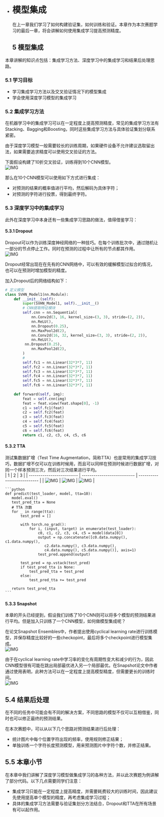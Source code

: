  - # 模型集成      

   在上一章我们学习了如何构建验证集，如何训练和验证。本章作为本次赛题学习的最后一章，将会讲解如何使用集成学习提高预测精度。       
          
   ## 5 模型集成              
本章讲解的知识点包括：集成学习方法、深度学习中的集成学习和结果后处理思路。                
                     
   ### 5.1 学习目标                                      
   - 学习集成学习方法以及交叉验证情况下的模型集成       
   - 学会使用深度学习模型的集成学习         
                
   ### 5.2 集成学习方法           
   
   在机器学习中的集成学习可以在一定程度上提高预测精度，常见的集成学习方法有Stacking、Bagging和Boosting，同时这些集成学习方法与具体验证集划分联系紧密。         
                    
   由于深度学习模型一般需要较长的训练周期，如果硬件设备不允许建议选取留出法，如果需要追求精度可以使用交叉验证的方法。             
                 
   下面假设构建了10折交叉验证，训练得到10个CNN模型。           
   ![IMG](IMG/Task05/交叉验证.png)      
          
那么在10个CNN模型可以使用如下方式进行集成：
         
   - 对预测的结果的概率值进行平均，然后解码为具体字符；     
   - 对预测的字符进行投票，得到最终字符。     
     
   ### 5.3 深度学习中的集成学习          
   
   此外在深度学习中本身还有一些集成学习思路的做法，值得借鉴学习：          
                 
   #### 5.3.1 Dropout                
   Dropout可以作为训练深度神经网络的一种技巧。在每个训练批次中，通过随机让一部分的节点停止工作。同时在预测的过程中让所有的节点都其作用。       
   ![IMG](IMG/Task05/Droopout.png)      
                
   Dropout经常出现在在先有的CNN网络中，可以有效的缓解模型过拟合的情况，也可以在预测时增加模型的精度。        
                     
加入Dropout后的网络结构如下：    
   ```python   
   # 定义模型
   class SVHN_Model1(nn.Module):
       def __init__(self):
           super(SVHN_Model1, self).__init__()
           # CNN提取特征模块
           self.cnn = nn.Sequential(
               nn.Conv2d(3, 16, kernel_size=(3, 3), stride=(2, 2)),
               nn.ReLU(),
               nn.Dropout(0.25),
               nn.MaxPool2d(2),
               nn.Conv2d(16, 32, kernel_size=(3, 3), stride=(2, 2)),
               nn.ReLU(), 
            nn.Dropout(0.25),
               nn.MaxPool2d(2),
           )
           # 
           self.fc1 = nn.Linear(32*3*7, 11)
           self.fc2 = nn.Linear(32*3*7, 11)
           self.fc3 = nn.Linear(32*3*7, 11)
           self.fc4 = nn.Linear(32*3*7, 11)
           self.fc5 = nn.Linear(32*3*7, 11)
           self.fc6 = nn.Linear(32*3*7, 11)
       
       def forward(self, img):        
           feat = self.cnn(img)
           feat = feat.view(feat.shape[0], -1)
           c1 = self.fc1(feat)
           c2 = self.fc2(feat)
           c3 = self.fc3(feat)
           c4 = self.fc4(feat)
           c5 = self.fc5(feat)
           c6 = self.fc6(feat)
           return c1, c2, c3, c4, c5, c6
   ```
   #### 5.3.2 TTA        
   测试集数据扩增（Test Time Augmentation，简称TTA）也是常用的集成学习技巧，数据扩增不仅可以在训练时候用，而且可以同样在预测时候进行数据扩增，对同一个样本预测三次，然后对三次结果进行平均。      
   | 1                         | 2                           | 3                           |
   | ------------------------- | --------------------------- | --------------------------- |
   | ![IMG](IMG/Task02/23.png) | ![IMG](IMG/Task02/23_1.png) | ![IMG](IMG/Task02/23_2.png) |
   
    ```python
    def predict(test_loader, model, tta=10):
       model.eval()
       test_pred_tta = None
       # TTA 次数
       for _ in range(tta):
           test_pred = []
       
           with torch.no_grad():
               for i, (input, target) in enumerate(test_loader):
                   c0, c1, c2, c3, c4, c5 = model(data[0])
                   output = np.concatenate([c0.data.numpy(), c1.data.numpy(),
                      c2.data.numpy(), c3.data.numpy(),
                      c4.data.numpy(), c5.data.numpy()], axis=1)
                   test_pred.append(output)
           
           test_pred = np.vstack(test_pred)
           if test_pred_tta is None:
               test_pred_tta = test_pred
           else:
               test_pred_tta += test_pred
       
       return test_pred_tta
    ```
   #### 5.3.3 Snapshot               
   
本章的开头已经提到，假设我们训练了10个CNN则可以将多个模型的预测结果进行平均。但是加入只训练了一个CNN模型，如何做模型集成呢？          
                      
   在论文Snapshot Ensembles中，作者提出使用cyclical learning rate进行训练模型，并保存精度比较好的一些checkopint，最后将多个checkpoint进行模型集成。       
   ![IMG](IMG/Task05/Snapshot.png)     
             
   由于在cyclical learning rate中学习率的变化有周期性变大和减少的行为，因此CNN模型很有可能在跳出局部最优进入另一个局部最优。在Snapshot论文中作者通过使用表明，此种方法可以在一定程度上提高模型精度，但需要更长的训练时间。    
    ![IMG](IMG/Task05/对比.png)     
               
   ## 5.4 结果后处理      
   在不同的任务中可能会有不同的解决方案，不同思路的模型不仅可以互相借鉴，同时也可以修正最终的预测结果。   
           
   在本次赛题中，可以从以下几个思路对预测结果进行后处理：      
             
   - 统计图片中每个位置字符出现的频率，使用规则修正结果；
   - 单独训练一个字符长度预测模型，用来预测图片中字符个数，并修正结果。      
          
   ## 5.5 本章小节 
   
   在本章中我们讲解了深度学习模型做集成学习的各种方法，并以此次赛题为例讲解了部分代码。以下几点需要同学们注意：     
         
   - 集成学习只能在一定程度上提高精度，并需要耗费较大的训练时间，因此建议先使用提高单个模型的精度，再考虑集成学习过程；
   - 具体的集成学习方法需要与验证集划分方法结合，Dropout和TTA在所有场景有可以起作用。
   
    
   
    

